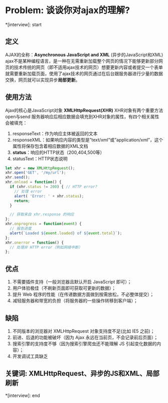 # Problem: 谈谈你对ajax的理解?

*[interview]: start

## 定义
AJAX的全称：**Asynchronous JavaScript and XML** (异步的JavaScript和XML)
ajax不是某种编程语言，是一种在无需重新加载整个网页的情况下能够更新部分网页的技术传统的网页（即不适用ajax技术的网页）想要更新内容或者提交一个表单就需要重新加载页面，使用了ajax技术的网页通过在后台跟服务器进行少量的数据交换，网页就可以实现异步**局部更新**。

## 使用方法
Ajax的核心是JavaScript对象 **XMLHttpRequest(XHR)**
XHR对象有两个重要方法 open与send
服务器响应后相应数据会填充到XHR对象的属性，有四个相关属性会被填充：

1. responseText：作为响应主体被返回的文本
2. responseXML：如果响应内容的类型是”text/xml”或”application/xml”，这个属性将保存包含着相应数据的XML文档
3. **status**：响应的HTTP状态（200,404,500等）
4. statusText：HTTP状态说明

```js
let xhr = new XMLHttpRequest();
xhr.open('GET', '/my/url');
xhr.send();
xhr.onload = function() {
  if (xhr.status != 200) { // HTTP error?
    // 处理 error
    alert( 'Error: ' + xhr.status);
    return;
  }

  // 获取来自 xhr.response 的响应
};
xhr.onprogress = function(event) {
  // 报告进度
  alert(`Loaded ${event.loaded} of ${event.total}`);
};
xhr.onerror = function() {
  // 处理非 HTTP error（例如网络中断）
};
```

## 优点
1. 不需要插件支持（一般浏览器且默认开启 JavaScript 即可）；
2. 用户体验极佳（不刷新页面即可获取可更新的数据）；
3. 提升 Web 程序的性能（在传递数据方面做到按需放松，不必整体提交）；
4. 减轻服务器和带宽的负担（将服务器的一些操作转移到客户端）；

## 缺陷
1. 不同版本的浏览器对 XMLHttpRequest 对象支持度不足(比如 IE5 之前)；
2. 前进、后退的功能被破坏（因为 Ajax 永远在当前页，不会记录前后页面）；
3. 搜索引擎的支持度不够（因为搜索引擎爬虫还不能理解 JS 引起变化数据的内容）；
4. 开发调试工具缺乏

## 关键词: XMLHttpRequest、异步的JS和XML、局部刷新
*[interview]: end
